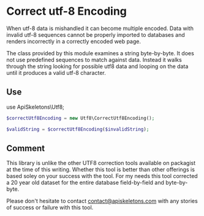 Correct utf-8 Encoding
======================

When utf-8 data is mishandled it can become multiple encoded.  Data with invalid utf-8 sequences cannot be properly imported to databases and renders incorrectly in a correctly encoded web page.

The class provided by this module examines a string byte-by-byte.  It does not use predefined sequences to match against data.  Instead it walks through the string looking for possible utf8 data and looping on the data until it produces a valid utf-8 character.


Use
---

use ApiSkeletons\Utf8;

```php
$correctUtf8Encoding = new Utf8\CorrectUtf8Encoding();

$validString = $correctUtf8Encoding($invalidString);
```

Comment
-------

This library is unlike the other UTF8 correction tools available on packagist
at the time of this writing.  Whether this tool is better than other offerings is based soley on your success with the tool.  For my needs this tool corrected a 20 year old dataset for the entire database field-by-field and byte-by-byte.

Please don't hesitate to contact <contact@apiskeletons.com> with any stories of success or failure with this tool.
